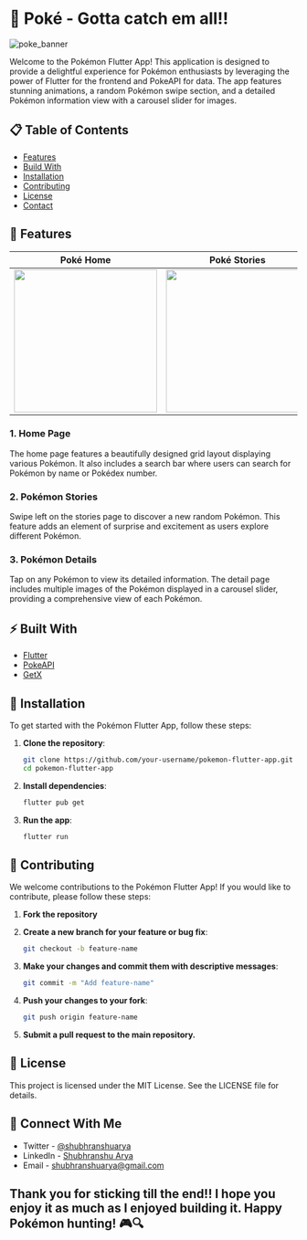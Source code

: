 # 🌟 Poké - Gotta catch em all!!
![poke_banner](https://github.com/user-attachments/assets/f21e91f9-cf73-4e9c-ba60-3ed7b4f30825)

Welcome to the Pokémon Flutter App! This application is designed to provide a delightful experience for Pokémon enthusiasts by leveraging the power of Flutter for the frontend and PokeAPI for data. The app features stunning animations, a random Pokémon swipe section, and a detailed Pokémon information view with a carousel slider for images.

## 📋 Table of Contents
- [Features](#-features)
- [Build With](#%EF%B8%8F-built-with)
- [Installation](#-installation)
- [Contributing](#-contributing)
- [License](#-license)
- [Contact](#-connect-with-me)

## 🎉 Features

| Poké Home | Poké Stories | Poké Details |
| --- | --- | --- |
| <img src="https://github.com/user-attachments/assets/eb021b78-671c-4719-bde2-88691f5f0b29" width="250" /> | <img src="https://github.com/user-attachments/assets/086f403e-e320-4f7a-85ad-06eb21346281" width="250" />  | <img src="https://github.com/user-attachments/assets/7d682a2c-2b2d-4ecf-a306-2bc3af9486db" width="250" /> |

### 1. Home Page

The home page features a beautifully designed grid layout displaying various Pokémon. It also includes a search bar where users can search for Pokémon by name or Pokédex number.

### 2. Pokémon Stories

Swipe left on the stories page to discover a new random Pokémon. This feature adds an element of surprise and excitement as users explore different Pokémon.

### 3. Pokémon Details

Tap on any Pokémon to view its detailed information. The detail page includes multiple images of the Pokémon displayed in a carousel slider, providing a comprehensive view of each Pokémon.

## ⚡️ Built With

- [Flutter](https://flutter.dev/)
- [PokeAPI](https://pokeapi.co/docs/v2)
- [GetX](https://pub.dev/packages/get)

## 🚀 Installation

To get started with the Pokémon Flutter App, follow these steps:

1. **Clone the repository**:
   ```bash
   git clone https://github.com/your-username/pokemon-flutter-app.git
   cd pokemon-flutter-app

2. **Install dependencies**:
   ```bash
   flutter pub get

3. **Run the app**:
   ```bash
   flutter run

## 🤝 Contributing

We welcome contributions to the Pokémon Flutter App! If you would like to contribute, please follow these steps:

1. **Fork the repository**

2. **Create a new branch for your feature or bug fix**:
   ```bash
   git checkout -b feature-name

3. **Make your changes and commit them with descriptive messages**:
   ```bash
   git commit -m "Add feature-name"

4. **Push your changes to your fork**:
   ```bash
   git push origin feature-name

5. **Submit a pull request to the main repository.**

## 📄 License

This project is licensed under the MIT License. See the LICENSE file for details.

## 💭 Connect With Me
* Twitter - [@shubhranshuarya](https://twitter.com/shubhranshuarya)
* LinkedIn - [Shubhranshu Arya](https://www.linkedin.com/in/shubhranshu-arya/)
* Email - [shubhranshuarya@gmail.com](shubhranshuarya@gmail.com)

## Thank you for sticking till the end!! I hope you enjoy it as much as I enjoyed building it. Happy Pokémon hunting! 🎮🔍
